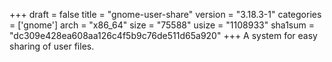 +++
draft = false
title = "gnome-user-share"
version = "3.18.3-1"
categories = ['gnome']
arch = "x86_64"
size = "75588"
usize = "1108933"
sha1sum = "dc309e428ea608aa126c4f5b9c76de511d65a920"
+++
A system for easy sharing of user files.